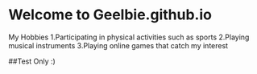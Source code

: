 # Welcome to Geelbie.github.io

My Hobbies
1.Participating in physical activities such as sports
2.Playing musical instruments
3.Playing online games that catch my interest

##Test Only :)
